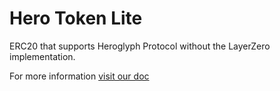 # Hero Token Lite

ERC20 that supports Heroglyph Protocol without the LayerZero implementation.

For more information [visit our doc](https://docs.heroglyphs.com/heroglyphs/developers)
